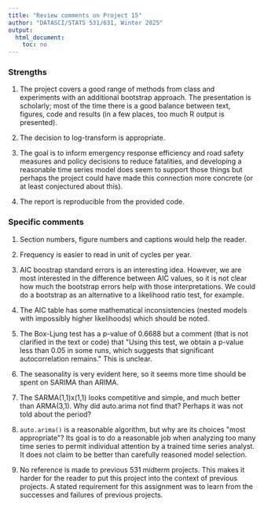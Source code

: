 ```yaml
---
title: "Review comments on Project 15"
author: "DATASCI/STATS 531/631, Winter 2025"
output:
  html_document:
    toc: no
---
```


### Strengths

1. The project covers a good range of methods from class and experiments with an additional bootstrap approach. The presentation is scholarly; most of the time there is a good balance between text, figures, code and results (in a few places, too much R output is presented).

1. The decision to log-transform is appropriate.

1. The goal is to inform emergency response efficiency and road safety measures and policy decisions to reduce fatalities, and developing a reasonable time series model does seem to support those things but perhaps the project could have made this connection more concrete (or at least conjectured about this).

1. The report is reproducible from the provided code.

### Specific comments

1. Section numbers, figure numbers and captions would help the reader.

1. Frequency is easier to read in unit of cycles per year. 

1. AIC boostrap standard errors is an interesting idea. However, we are most interested in the difference between AIC values, so it is not clear how much the bootstrap errors help with those interpretations. We could do a bootstrap as an alternative to a likelihood ratio test, for example.

1. The AIC table has some mathematical inconsistencies (nested models with impossibly higher likelihoods) which should be noted.

1. The Box-Ljung test has a p-value of 0.6688 but a comment (that is not clarified in the text or code) that "Using this test, we obtain a p-value less than 0.05 in some runs, which suggests that significant autocorrelation remains." This is unclear.

1. The seasonality is very evident here, so it seems more time should be spent on SARIMA than ARIMA.

1. The SARMA(1,1)x(1,1) looks competitive and simple, and much better than ARMA(3,1). Why did auto.arima not find that? Perhaps it was not told about the period?

1. `auto.arima()` is a reasonable algorithm, but why are its choices "most appropriate"? Its goal is to do a reasonable job when analyzing too many time series to permit individual attention by a trained time series analyst. It does not claim to be better than carefully reasoned model selection.

1. No reference is made to previous 531 midterm projects. This makes it harder for the reader to put this project into the context of previous projects. A stated requirement for this assignment was to learn from the successes and failures of previous projects.
